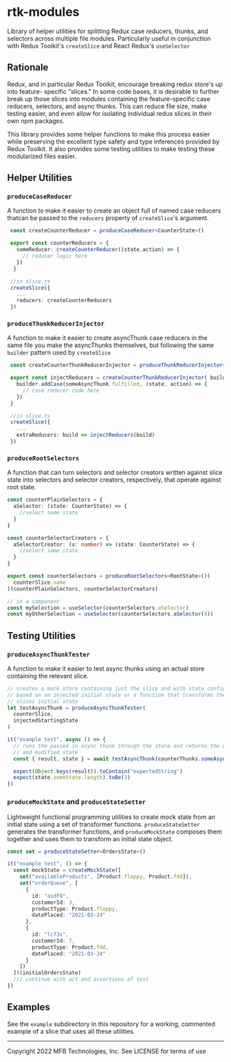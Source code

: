 # rtk-modules

Library of helper utilities for splitting Redux case reducers, thunks, and selectors
across multiple file modules. Particularly useful in conjunction with Redux Toolkit's
`createSlice` and React Redux's `useSelector`

## Rationale

Redux, and in particular Redux Toolkit, encourage breaking redux store's up into feature-
specific "slices." In some code bases, it is desirable to further break up those slices
into modules containing the feature-specific case reducers, selectors, and async thunks.
This can reduce file size, make testing easier, and even allow for isolating individual
redux slices in their own npm packages.

This library provides some helper functions to make this process easier while preserving
the excellent type safety and type inferences provided by Redux Toolkit. It also provides
some testing utilities to make testing these modularized files easier.

## Helper Utilities

### `produceCaseReducer`

A function to make it easier to create an object full of named case reducers thatcan be passed to the `reducers` property of `createSlice`'s argument.

```typescript
 const createCounterReducer = produceCaseReducer<CounterState>()

 export const counterReducers = {
   someReducer: createCounterReducer((state,action) => {
     // reducer logic here
   })
  }

 //in slice.ts
 createSlice({
   ...
   reducers: createCounterReducers
 })
```

### `produceThunkReducerInjector`

A function to make it easier to create asyncThunk case reducers in the same file
you make the asyncThunks themselves, but following the same `builder` pattern
used by `createSlice`

```typescript
 const createCounterThunkReducerInjector = produceThunkReducerInjector<CounterState>()

 export const injectReducers = createCounterThunkReducerInjector( builder => {
   builder.addCase(someAsyncThunk.fulfilled, (state, action) => {
     // case reducer code here
   })
 }

 //in slice.ts
 createSlice({
   ...
   extraReducers: build => injectReducers(build)
 })
```

### `produceRootSelectors`

A function that can turn selectors and selector creators written against slice
state into selectors and selector creators, respectively, that operate against
root state.

```typescript
const counterPlainSelectors = {
  aSelector: (state: CounterState) => {
    //select some state
  }
}

const counterSelectorCreators = {
  aSelectorCreator: (x: number) => (state: CounterState) => {
    //select some state
  }
}

export const counterSelectors = produceRootSelectors<RootState>()(
  counterSlice.name
)(counterPlainSelectors, counterSelectorCreators)

// in a component
const mySelection = useSelector(counterSelectors.aSelector)
const myOtherSelection = useSelector(counterSelectors.aSelector(4))
```

## Testing Utilities

### `produceAsyncThunkTester`

A function to make it easier to test async thunks using an actual store
containing the relevant slice.

```typescript
// creates a mock store containing just the slice and with state configured
// based on an injected initial state or a function that transforms the
// slices initial state
let testAsyncThunk = produceAsyncThunkTester(
  counterSlice,
  injectedStartingState
)

it("example test", async () => {
  // runs the passed in async thunk through the store and returns the result
  // and modified state
  const { result, state } = await testAsyncThunk(counterThunks.someAsyncThunk())

  expect(Object.keys(result)).toContain("expectedString")
  expect(state.someState.length).toBe(3)
})
```

### `produceMockState` and `produceStateSetter`

Lightweight functional programming utilities to create mock state from an initial
state using a set of transformer functions. `produceStateSetter` generates the
transformer functions, and `produceMockState` composes them together and uses
them to transform an initial state object.

```typescript
const set = produceStateSetter<OrdersState>()

it("example test", () => {
  const mockState = createMockState([
    set("availableProducts", [Product.floppy, Product.fdd]),
    set("orderQueue", [
      {
        id: "asdf8",
        customerId: 3,
        productType: Product.floppy,
        datePlaced: "2021-03-24"
      },
      {
        id: "lc73s",
        customerId: 7,
        productType: Product.fdd,
        datePlaced: "2021-03-24"
      }
    ])
  ])(initialOrdersState)
  /// continue with act and assertions of test
})
```

## Examples

See the `example` subdirectory in this repository for a working, commented example of
a slice that uses all these utilities.

---

Copyright 2022 MFB Technologies, Inc.
See LICENSE for terms of use
